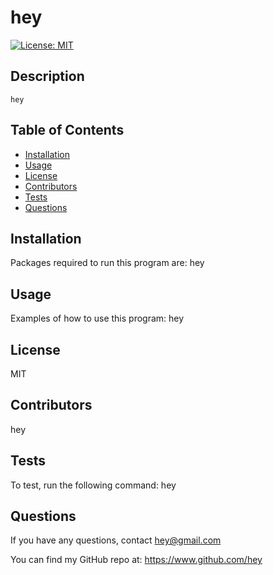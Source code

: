 
  # hey
  [![License: MIT](https://img.shields.io/badge/License-MIT-blue.svg)](https://opensource.org/licenses/MIT)

  ## Description
    hey

  ## Table of Contents
  - [Installation](#installation)
  - [Usage](#usage)
  - [License](#license)
  - [Contributors](#contributors)
  - [Tests](#tests)
  - [Questions](#questions)

  ## Installation
  Packages required to run this program are: hey
  
  ## Usage
  Examples of how to use this program: hey

  ## License
  MIT

  ## Contributors
  hey

  ## Tests
  To test, run the following command: hey

  ## Questions
  If you have any questions, contact hey@gmail.com

  You can find my GitHub repo at: https://www.github.com/hey
  
